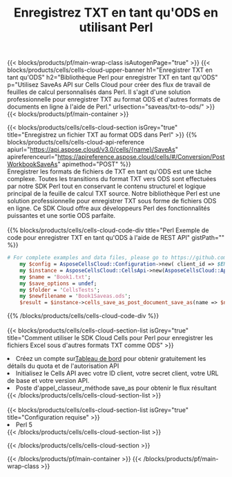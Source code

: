 ﻿---
title:  Enregistrez TXT en tant qu'ODS en utilisant Perl
description:  Utilisation du SDK Cloud Aspose.Cells pour Perl pour enregistrer le fichier au format TXT en tant que fichier au format ODS.
---
{{< blocks/products/pf/main-wrap-class isAutogenPage="true" >}}
{{< blocks/products/cells/cells-cloud-upper-banner h1="Enregistrer TXT en tant qu\'ODS" h2="Bibliothèque Perl pour enregistrer TXT en tant qu\'ODS" p="Utilisez SaveAs API sur Cells Cloud pour créer des flux de travail de feuilles de calcul personnalisés dans Perl. Il s\'agit d\'une solution professionnelle pour enregistrer TXT au format ODS et d\'autres formats de documents en ligne à l\'aide de Perl." urlsection="saveas/txt-to-ods/" >}}
{{< blocks/products/pf/main-container >}}

{{< blocks/products/cells/cells-cloud-section isGrey="true" title="Enregistrez un fichier TXT au format ODS dans Perl" >}}
{{% blocks/products/cells/cells-cloud-api-reference apiurl="https://api.aspose.cloud/v3.0/cells/{name}/SaveAs" apireferenceurl="https://apireference.aspose.cloud/cells/#/Conversion/PostWorkbookSaveAs" apimethod="POST" %}}
<br/>
Enregistrer les formats de fichiers de TXT en tant qu'ODS est une tâche complexe. Toutes les transitions du format TXT vers ODS sont effectuées par notre SDK Perl tout en conservant le contenu structurel et logique principal de la feuille de calcul TXT source. Notre bibliothèque Perl est une solution professionnelle pour enregistrer TXT sous forme de fichiers ODS en ligne. Ce SDK Cloud offre aux développeurs Perl des fonctionnalités puissantes et une sortie ODS parfaite.
<br/>
<br/>
{{% blocks/products/cells/cells-cloud-code-div title="Perl Exemple de code pour enregistrer TXT en tant qu\'ODS à l\'aide de REST API" gistPath="" %}}
  
```perl
# For complete examples and data files, please go to https://github.com/aspose-cells-cloud/aspose-cells-cloud-perl/
    my $config = AsposeCellsCloud::Configuration->new( client_id => $ENV{'ProductClientId'}, client_secret => $ENV{'ProductClientSecret'});
    my $instance = AsposeCellsCloud::CellsApi->new(AsposeCellsCloud::ApiClient->new( $config));
    my $name = 'Book1.txt';
    my $save_options = undef;
    my $folder = 'CellsTests';
    my $newfilename = 'Book1Saveas.ods';
    $result = $instance->cells_save_as_post_document_save_as(name => $name,save_options => $save_options, newfilename => $newfilename, folder => $folder);
```
  
{{% /blocks/products/cells/cells-cloud-code-div %}}
<br/>
<br/>
{{< blocks/products/cells/cells-cloud-section-list isGrey="true" title="Comment utiliser le SDK Cloud Cells pour Perl pour enregistrer les fichiers Excel sous d\'autres formats TXT comme ODS" >}}
<li> Créez un compte sur<a href="https://dashboard.aspose.cloud/">Tableau de bord</a> pour obtenir gratuitement les détails du quota et de l'autorisation API</li>
<li>Initialisez le Cells API avec votre ID client, votre secret client, votre URL de base et votre version API.</li>
<li>Poste d'appel_classeur_méthode save_as pour obtenir le flux résultant</li>
{{< /blocks/products/cells/cells-cloud-section-list >}}
<br/>
<br/>
{{< blocks/products/cells/cells-cloud-section-list isGrey="true" title="Configuration requise" >}}
<li>Perl 5</li>
{{< /blocks/products/cells/cells-cloud-section-list >}}

{{< /blocks/products/cells/cells-cloud-section >}}

{{< /blocks/products/pf/main-container >}}
{{< /blocks/products/pf/main-wrap-class >}}
